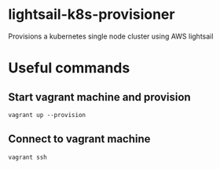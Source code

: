# lightsail-k8s-provisioner
Provisions a kubernetes single node cluster using AWS lightsail

# Useful commands
## Start vagrant machine and provision

```
vagrant up --provision
```

## Connect to vagrant machine
```
vagrant ssh
```
